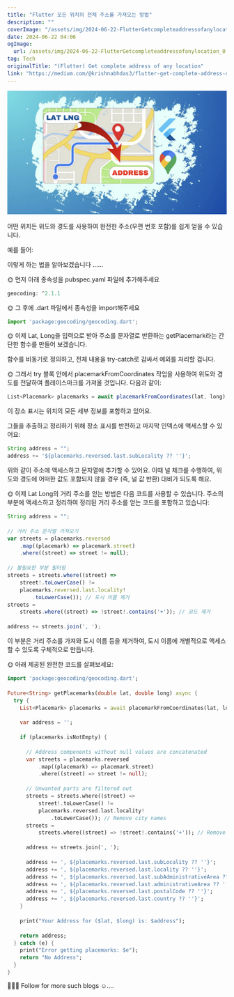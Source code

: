 ```yaml
---
title: "Flutter 모든 위치의 전체 주소를 가져오는 방법"
description: ""
coverImage: "/assets/img/2024-06-22-FlutterGetcompleteaddressofanylocation_0.png"
date: 2024-06-22 04:06
ogImage: 
  url: /assets/img/2024-06-22-FlutterGetcompleteaddressofanylocation_0.png
tag: Tech
originalTitle: "(Flutter) Get complete address of any location"
link: "https://medium.com/@krishnabhdas3/flutter-get-complete-address-of-any-location-f22c12057824"
---
```



<img src="/assets/img/2024-06-22-FlutterGetcompleteaddressofanylocation_0.png" />

어떤 위치든 위도와 경도를 사용하여 완전한 주소(우편 번호 포함)를 쉽게 얻을 수 있습니다.

예를 들어:

이렇게 하는 법을 알아보겠습니다 ......

<div class="content-ad"></div>

🌞 먼저 아래 종속성을 pubspec.yaml 파일에 추가해주세요

```js
geocoding: ^2.1.1
```

🌞 그 후에 .dart 파일에서 종속성을 import해주세요

```js
import 'package:geocoding/geocoding.dart';
```

<div class="content-ad"></div>

🌞 이제 Lat, Long을 입력으로 받아 주소를 문자열로 반환하는 getPlacemark라는 간단한 함수를 만들어 보겠습니다.

함수를 비동기로 정의하고, 전체 내용을 try-catch로 감싸서 예외를 처리할 겁니다.

🌞 그래서 try 블록 안에서 placemarkFromCoordinates 작업을 사용하여 위도와 경도를 전달하여 플레이스마크를 가져올 것입니다. 다음과 같이:

```js
List<Placemark> placemarks = await placemarkFromCoordinates(lat, long);
```

<div class="content-ad"></div>

이 장소 표시는 위치의 모든 세부 정보를 포함하고 있어요.

그들을 추출하고 정리하기 위해 장소 표시를 반전하고 마지막 인덱스에 액세스할 수 있어요:

```js
String address = "";
address += '${placemarks.reversed.last.subLocality ?? ''}';
```

위와 같이 주소에 액세스하고 문자열에 추가할 수 있어요. 이때 널 체크를 수행하여, 위도와 경도에 어떠한 값도 포함되지 않을 경우 (즉, 널 값 반환) 대비가 되도록 해요.

<div class="content-ad"></div>

🌞 이제 Lat Long의 거리 주소를 얻는 방법은 다음 코드를 사용할 수 있습니다. 주소의 부분에 액세스하고 정리하여 정리된 거리 주소를 얻는 코드를 포함하고 있습니다:

```js
String address = "";

// 거리 주소 문자열 가져오기
var streets = placemarks.reversed
    .map((placemark) => placemark.street)
    .where((street) => street != null);

// 불필요한 부분 필터링
streets = streets.where((street) =>
    street!.toLowerCase() !=
    placemarks.reversed.last.locality!
        .toLowerCase()); // 도시 이름 제거
streets =
    streets.where((street) => !street!.contains('+')); // 코드 제거

address += streets.join(', ');
```

이 부분은 거리 주소를 가져와 도시 이름 등을 제거하여, 도시 이름에 개별적으로 액세스할 수 있도록 구체적으로 만듭니다.

🌞 아래 제공된 완전한 코드를 살펴보세요:

<div class="content-ad"></div>

```dart
import 'package:geocoding/geocoding.dart';

Future<String> getPlacemarks(double lat, double long) async {
  try {
    List<Placemark> placemarks = await placemarkFromCoordinates(lat, long);

    var address = '';

    if (placemarks.isNotEmpty) {

      // Address components without null values are concatenated
      var streets = placemarks.reversed
          .map((placemark) => placemark.street)
          .where((street) => street != null);

      // Unwanted parts are filtered out
      streets = streets.where((street) =>
          street!.toLowerCase() !=
          placemarks.reversed.last.locality!
              .toLowerCase()); // Remove city names
      streets =
          streets.where((street) => !street!.contains('+')); // Remove street codes

      address += streets.join(', ');

      address += ', ${placemarks.reversed.last.subLocality ?? ''}';
      address += ', ${placemarks.reversed.last.locality ?? ''}';
      address += ', ${placemarks.reversed.last.subAdministrativeArea ?? ''}';
      address += ', ${placemarks.reversed.last.administrativeArea ?? ''}';
      address += ', ${placemarks.reversed.last.postalCode ?? ''}';
      address += ', ${placemarks.reversed.last.country ?? ''}';
    }

    print("Your Address for ($lat, $long) is: $address");

    return address;
  } catch (e) {
    print("Error getting placemarks: $e");
    return "No Address";
  }
}
```

🧑🏿‍💻 Follow for more such blogs ☺️….
